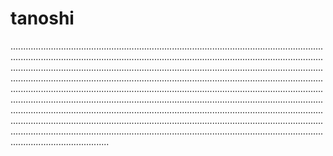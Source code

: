 # tanoshi
...................................................................................................................................................................................................................................................................................................................................................................................................................................................................................................................................................................................................................................................................................................................................................................................................................................................................................................................................................................................................................................................................................................................................................................................................